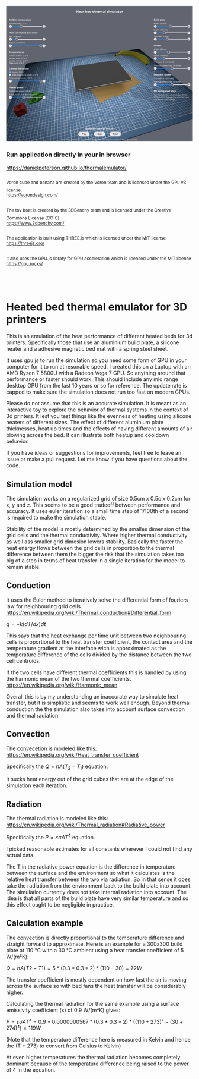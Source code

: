 ![Application screenshot](screenshot.png)
### Run application directly in your in browser
https://danielpeterson.github.io/thermalemulator/
<br>
<br>
<sub>Voron cube and banana are created by the Voron team and is licensed under the GPL v3 license.</sub><br>
<sup>https://vorondesign.com/</sup>

<sub>The toy boat is created by the 3DBenchy team and is licensed under the Creative Commons License (CC-0)</sub><br>
<sup>https://www.3dbenchy.com/</sup>

<sub>The application is built using THREE.js which is licensed under the MIT license</sub><br>
<sup>https://threejs.org/</sup>

<sub>It also uses the GPU.js library for GPU acceleration which is licensed under the MIT license</sub><br>
<sup>https://gpu.rocks/</sup>

<br>
<br>

# Heated bed thermal emulator for 3D printers
This is an emulation of the heat performance of different heated beds for 3d printers. Specifically those that use an aluminium build plate, a silicone heater and a adhesive magnetic bed mat with a spring steel sheet.

It uses gpu.js to run the simulation so you need some form of GPU in your computer for it to run at resonable speed. I created this on a Laptop with an AMD Ryzen 7 5800U with a Radeon Vega 7 GPU. So anything around that performance or faster should work. This should include any mid range desktop GPU from the last 10 years or so for reference. The update rate is capped to make sure the simulation does not run too fast on modern GPUs.

Please do not assume that this is an accurate simulation. It is meant as an interactive toy to explore the behavior of thermal systems in the context of 3d printers. It lest you test things like the evenness of heating using silicone heaters of different sizes. The effect of different aluminium plate thicknesses, heat up times and the effects of having different amounts of air blowing across the bed. It can illustrate both heatup and cooldown behavior.

If you have ideas or suggestions for improvements, feel free to leave an issue or make a pull request. Let me know if you have questions about the code.

## Simulation model
The simulation works on a regularized grid of size 0.5cm x 0.5c x 0.2cm for x, y and z. This seems to be a good tradeoff between performance and accuracy. It uses euler iteration so a small time step of 1/100th of a second is required to make the simulation stable.

Stability of the model is mostly determined by the smalles dimension of the grid cells and the thermal conductivity. Where higher thermal conductivity as well ass smaller grid dimesion lowers stability. Basically the faster the heat energy flows between the grid cells in proportion to the thermal difference between them the bigger the risk that the simulation takes too big of a step in terms of heat transfer in a single iteration for the model to remain stable.

## Conduction
It uses the Euler method to iteratively solve the differential form of fouriers law for neighbouring grid cells.<br>
https://en.wikipedia.org/wiki/Thermal_conduction#Differential_form

$q=-k(dT/dx)dt$

This says that the heat exchange per time unit between two neighbouring cells is proportional to the heat transfer coefficient, the contact area and the temperature gradient at the interface wich is approximated as the temperature difference of the cells divided by the distance between the two cell centroids.

If the two cells have different thermal coefficients this is handled by using the harmonic mean of the two thermal coefficients.<br>
https://en.wikipedia.org/wiki/Harmonic_mean

Overall this is by my understanding an inaccurate way to simulate heat transfer, but it is simplistic and seems to work well enough. Beyond thermal conduction the the simulation also takes into account surface convection and thermal radiation.

## Convection
The convecetion is modeled like this:<br>
https://en.wikipedia.org/wiki/Heat_transfer_coefficient

Specifically the $Q=hA(T_2-T_1)$ equation.

It sucks heat energy out of the grid cubes that are at the edge of the simulation each iteration.

## Radiation
The thermal radiation is modeled like this:<br> 
https://en.wikipedia.org/wiki/Thermal_radiation#Radiative_power

Specifically the $P=εσAT^4$ equation.

I picked reasonable estimates for all constants wherever I could not find any actual data.

The T in the radiative power equation is the difference in temperature between the surface and the environment so what it calculates is the relative heat transfer between the two via radiation. So in that sense it does take the radiation from the environment back to the build plate into account. The simulation currently does not take internal radiation into account. The idea is that all parts of the build plate have very similar temperature and so this effect ought to be negligible in practice.

## Calculation example
The convection is directly proportional to the temperature difference and straight forward to approximate. Here is an example for a 300x300 build plate at 110 °C with a 30 °C ambient using a heat transfer coefficient of 5 W/(m²K):

$Q = hA(T2-T1) = 5 * (0.3 * 0.3 * 2) * (110 - 30) = 72 W$

The transfer coefficient is mostly dependent on how fast the air is moving across the surface so with bed fans the heat transfer will be considerably higher.

Calculating the thermal radiation for the same example using a surface emissivity coefficient (ε) of 0.9 W/(m²K) gives:

$P=εσAT⁴ = 0.9 * 0.0000000567 * (0.3 * 0.3 * 2) * ((110 + 273)⁴-(30 + 274)⁴) = 119 W$

(Note that the temperature difference here is measured in Kelvin and hence the (T + 273) to convert from Celsius to Kelvin)

At even higher temperatures the thermal radiation becomes completely dominant because of the temperature difference being raised to the power of 4 in the equation.



